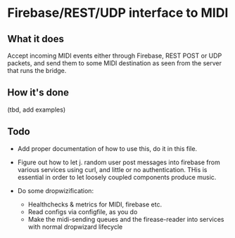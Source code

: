 Firebase/REST/UDP interface to MIDI
========


What it does
----
Accept incoming MIDI events either through Firebase, REST POST
or UDP packets, and send them to some MIDI destination as seen from
the server that runs the bridge.

How it's done
----

(tbd, add examples)


Todo
---

* Add proper documentation of how to use this, do it in this file.

* Figure out how to let j. random user post messages into firebase from
  various services using curl, and little or no authentication.  THis is
  essential in order to let loosely coupled components produce music.

* Do some dropwizification:
  * Healthchecks & metrics for MIDI, firebase etc.
  * Read configs via configfile, as you do
  * Make the midi-sending queues and the firease-reader into services with
    normal dropwizard lifecycle
